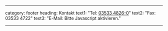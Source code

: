 ---

category: footer
heading: Kontakt
text1: "Tel: <a href='tel:0049353348260'>03533 4826-0</a>"
text2: "Fax: 03533 4722"
text3: "E-Mail: <script src='/js/email-plain.js'></script><noscript>Bitte Javascript aktivieren.</noscript>"

---